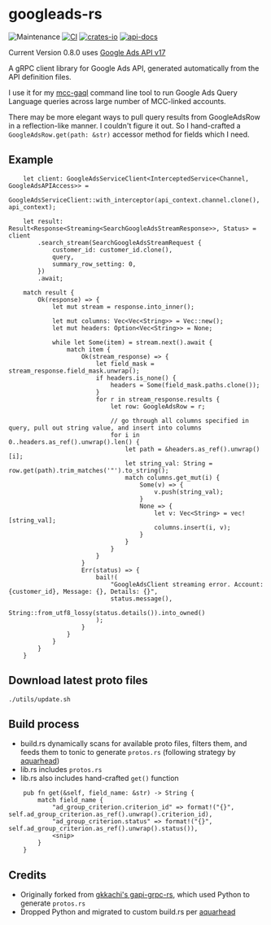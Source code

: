 # googleads-rs

![Maintenance](https://img.shields.io/badge/maintenance-actively--developed-brightgreen.svg)
[![CI](https://github.com/mhuang74/googleads-rs/actions/workflows/rust.yml/badge.svg)](https://github.com/mhuang74/googleads-rs/actions)
[![crates-io](https://img.shields.io/crates/v/googleads-rs.svg)](https://crates.io/crates/googleads-rs)
[![api-docs](https://docs.rs/googleads-rs/badge.svg)](https://docs.rs/googleads-rs)


Current Version 0.8.0 uses [Google Ads API v17](https://developers.google.com/google-ads/api/docs/release-notes)

A gRPC client library for Google Ads API, generated automatically from the API definition files.

I use it for my [mcc-gaql](https://github.com/mhuang74/mcc-gaql-rs) command line tool to run Google Ads Query Language queries across large number of MCC-linked accounts.

There may be more elegant ways to pull query results from GoogleAdsRow in a reflection-like manner. I couldn't figure it out. So I hand-crafted a `GoogleAdsRow.get(path: &str)` accessor method for fields which I need. 

## Example

```
    let client: GoogleAdsServiceClient<InterceptedService<Channel, GoogleAdsAPIAccess>> =
        GoogleAdsServiceClient::with_interceptor(api_context.channel.clone(), api_context);

    let result: Result<Response<Streaming<SearchGoogleAdsStreamResponse>>, Status> = client
        .search_stream(SearchGoogleAdsStreamRequest {
            customer_id: customer_id.clone(),
            query,
            summary_row_setting: 0,
        })
        .await;

    match result {
        Ok(response) => {
            let mut stream = response.into_inner();

            let mut columns: Vec<Vec<String>> = Vec::new();
            let mut headers: Option<Vec<String>> = None;

            while let Some(item) = stream.next().await {
                match item {
                    Ok(stream_response) => {
                        let field_mask = stream_response.field_mask.unwrap();
                        if headers.is_none() {
                            headers = Some(field_mask.paths.clone());
                        }
                        for r in stream_response.results {
                            let row: GoogleAdsRow = r;

                            // go through all columns specified in query, pull out string value, and insert into columns
                            for i in 0..headers.as_ref().unwrap().len() {
                                let path = &headers.as_ref().unwrap()[i];
                                let string_val: String = row.get(path).trim_matches('"').to_string();
                                match columns.get_mut(i) {
                                    Some(v) => {
                                        v.push(string_val);
                                    }
                                    None => {
                                        let v: Vec<String> = vec![string_val];
                                        columns.insert(i, v);
                                    }
                                }
                            }
                        }
                    }
                    Err(status) => {
                        bail!(
                            "GoogleAdsClient streaming error. Account: {customer_id}, Message: {}, Details: {}",
                            status.message(),
                            String::from_utf8_lossy(status.details()).into_owned()
                        );
                    }
                }
            }
        }
    }
```

## Download latest proto files

```
./utils/update.sh
```

## Build process

* build.rs dynamically scans for available proto files, filters them, and feeds them to tonic to generate `protos.rs` (following strategy by [aquarhead](https://blog.aqd.is/2021/07/rust-protobuf))
* lib.rs includes `protos.rs`
* lib.rs also includes hand-crafted `get()` function

```
    pub fn get(&self, field_name: &str) -> String {
        match field_name {
            "ad_group_criterion.criterion_id" => format!("{}", self.ad_group_criterion.as_ref().unwrap().criterion_id),
            "ad_group_criterion.status" => format!("{}", self.ad_group_criterion.as_ref().unwrap().status()),
            <snip>
        }
    }
```

## Credits
* Originally forked from [gkkachi's gapi-grpc-rs](https://github.com/gkkachi/gapi-grpc-rs), which used Python to generate `protos.rs`
* Dropped Python and migrated to custom build.rs per [aquarhead](https://blog.aqd.is/2021/07/rust-protobuf)

